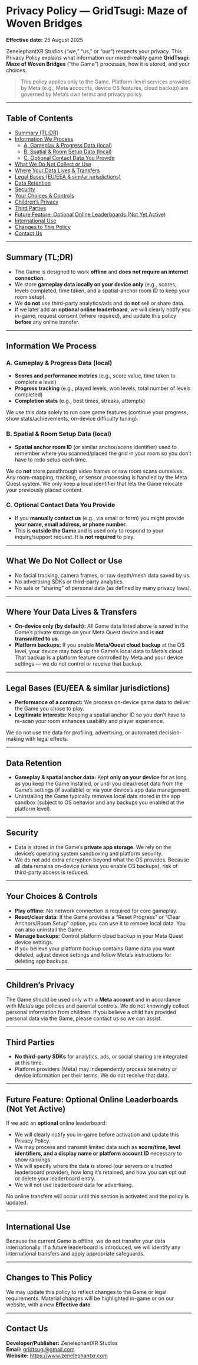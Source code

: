 # Privacy Policy — GridTsugi: Maze of Woven Bridges

**Effective date:** 25 August 2025

ZenelephantXR Studios (“we,” “us,” or “our”) respects your privacy. This Privacy Policy explains what information our mixed-reality game **GridTsugi: Maze of Woven Bridges** (“the Game”) processes, how it is stored, and your choices.

> This policy applies only to the Game. Platform-level services provided by Meta (e.g., Meta accounts, device OS features, cloud backup) are governed by Meta’s own terms and privacy policy.

---

## Table of Contents
- [Summary (TL;DR)](#summary-tldr)
- [Information We Process](#information-we-process)
  - [A. Gameplay & Progress Data (local)](#a-gameplay--progress-data-local)
  - [B. Spatial & Room Setup Data (local)](#b-spatial--room-setup-data-local)
  - [C. Optional Contact Data You Provide](#c-optional-contact-data-you-provide)
- [What We Do Not Collect or Use](#what-we-do-not-collect-or-use)
- [Where Your Data Lives & Transfers](#where-your-data-lives--transfers)
- [Legal Bases (EU/EEA & similar jurisdictions)](#legal-bases-eueea--similar-jurisdictions)
- [Data Retention](#data-retention)
- [Security](#security)
- [Your Choices & Controls](#your-choices--controls)
- [Children’s Privacy](#childrens-privacy)
- [Third Parties](#third-parties)
- [Future Feature: Optional Online Leaderboards (Not Yet Active)](#future-feature-optional-online-leaderboards-not-yet-active)
- [International Use](#international-use)
- [Changes to This Policy](#changes-to-this-policy)
- [Contact Us](#contact-us)

---

## Summary (TL;DR)
- The Game is designed to work **offline** and **does not require an internet connection**.  
- We store **gameplay data locally on your device only** (e.g., scores, levels completed, time taken, and a spatial-anchor room ID to keep your room setup).  
- We **do not** use third-party analytics/ads and do **not** sell or share data.  
- If we later add an **optional online leaderboard**, we will clearly notify you in-game, request consent (where required), and update this policy **before** any online transfer.

---

## Information We Process

### A. Gameplay & Progress Data (local)
- **Scores and performance metrics** (e.g., score value, time taken to complete a level)  
- **Progress tracking** (e.g., played levels, won levels, total number of levels completed)  
- **Completion stats** (e.g., best times, streaks, attempts)

We use this data solely to run core game features (continue your progress, show stats/achievements, on-device difficulty tuning).

### B. Spatial & Room Setup Data (local)
- **Spatial anchor room ID** (or similar anchor/scene identifier) used to remember where you scanned/placed the grid in your room so you don’t have to redo setup each time.

We do **not** store passthrough video frames or raw room scans ourselves. Any room-mapping, tracking, or sensor processing is handled by the Meta Quest system. We only keep a local identifier that lets the Game relocate your previously placed content.

### C. Optional Contact Data You Provide
- If you **manually contact us** (e.g., via email or form) you might provide **your name, email address, or phone number**.  
- This is **outside the Game** and is used only to respond to your inquiry/support request. It is **not required** to play.

---

## What We Do Not Collect or Use
- No facial tracking, camera frames, or raw depth/mesh data saved by us.  
- No advertising SDKs or third-party analytics.  
- No sale or “sharing” of personal data (as defined by many privacy laws).

---

## Where Your Data Lives & Transfers
- **On-device only (by default):** All Game data listed above is saved in the Game’s private storage on your Meta Quest device and is **not transmitted to us**.  
- **Platform backups:** If you enable **Meta/Quest cloud backup** at the OS level, your device may back up the Game’s local data to Meta’s cloud. That backup is a platform feature controlled by Meta and your device settings — we do not control or receive that backup.

---

## Legal Bases (EU/EEA & similar jurisdictions)
- **Performance of a contract:** We process on-device game data to deliver the Game you chose to play.  
- **Legitimate interests:** Keeping a spatial anchor ID so you don’t have to re-scan your room enhances usability and player experience.

We do not use the data for profiling, advertising, or automated decision-making with legal effects.

---

## Data Retention
- **Gameplay & spatial anchor data:** Kept **only on your device** for as long as you keep the Game installed, or until you clear/reset data from the Game’s settings (if available) or via your device’s app data management.  
- Uninstalling the Game typically removes local data stored in the app sandbox (subject to OS behavior and any backups you enabled at the platform level).

---

## Security
- Data is stored in the Game’s **private app storage**. We rely on the device’s operating system sandboxing and platform security.  
- We do not add extra encryption beyond what the OS provides. Because all data remains on-device (unless you enable OS backups), risk of third-party access is reduced.

---

## Your Choices & Controls
- **Play offline:** No network connection is required for core gameplay.  
- **Reset/clear data:** If the Game provides a “Reset Progress” or “Clear Anchors/Room Setup” option, you can use it to remove local data. You can also uninstall the Game.  
- **Manage backups:** Control platform cloud backup in your Meta Quest device settings.  
- If you believe your platform backup contains Game data you want deleted, adjust device settings and follow Meta’s instructions for deleting app backups.

---

## Children’s Privacy
The Game should be used only with a **Meta account** and in accordance with Meta’s age policies and parental controls. We do not knowingly collect personal information from children. If you believe a child has provided personal data via the Game, please contact us so we can assist.

---

## Third Parties
- **No third-party SDKs** for analytics, ads, or social sharing are integrated at this time.  
- Platform providers (Meta) may independently process telemetry or device information per their terms. We do not receive that data.

---

## Future Feature: Optional Online Leaderboards (Not Yet Active)
If we add an **optional** online leaderboard:
- We will clearly notify you in-game before activation and update this Privacy Policy.  
- We may process and transmit limited data such as **score/time, level identifiers, and a display name or platform account ID** necessary to show rankings.  
- We will specify where the data is stored (our servers or a trusted leaderboard provider), how long it’s retained, and how you can opt out or delete your leaderboard entry.  
- We will not use leaderboard data for advertising.

No online transfers will occur until this section is activated and the policy is updated.

---

## International Use
Because the current Game is offline, we do not transfer your data internationally. If a future leaderboard is introduced, we will identify any international transfers and apply appropriate safeguards.

---

## Changes to This Policy
We may update this policy to reflect changes to the Game or legal requirements. Material changes will be highlighted in-game or on our website, with a new **Effective date**.

---

## Contact Us
**Developer/Publisher:** ZenelephantXR Studios  
**Email:** <gridtsugi@gmail.com>  
**Website:** <https://www.zenelephantxr.com>
